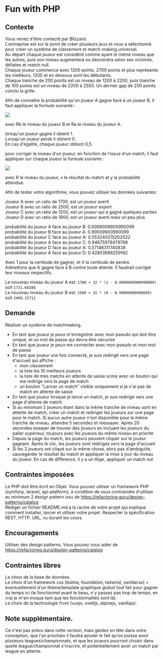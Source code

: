 Fun with PHP	
========

## Contexte

Vous venez d'être contacté par Blizzard.  
L'entreprise est sur le point de créer plusieurs jeux et vous a sélectionné pour créer un système de classement et match-making universel.  
Au départ chaque joueur est considéré comme ayant le même niveau que les autres, puis son niveau augmentera ou descendra selon ses victoires, défaites et match null.   
Chaque joueur commence avec 1200 points. 2700 points et plus représente les meilleurs, 1200 et en dessous sont les débutants.  
Chaque tranche de 200 points est un niveau de 1200 à 2200, puis tranche de 100 points est un niveau de 2200 à 2500. 
Un dernier gap de 200 points conclu la grille.

Afin de connaître la probabilité qu'un joueur A gagne face à un joueur B, il faut appliquer la formule suivante :

<img src="https://render.githubusercontent.com/render/math?math=1/1%2B10^{(Rb-Ra)/400}">

avec Rb le niveau du joueur B et Ra le niveau du joueur A.

lorsqu'un joueur gagne il obient 1.  
Lorsqu'un joueur perds il obtient 0.  
En cas d'égalité, chaque joueur obtient 0,5.  

pour corriger le niveau d'un joueur, en fonction de l'issue d'un match, il faut appliquer sur chaque joueur la formule suivante :

<img src="https://render.githubusercontent.com/render/math?math=R%2B32*(x-y)">

avec R le niveau du joueur, x le résultat du match et y la probabilité attendue.

Afin de tester votre algorithme, vous pouvez utiliser les données suivantes:

Joueur A avec un ratio de 1700, est un joueur averti  
Joueur B avec un ratio de 2500, est un joueur expert  
Joueur C avec un ratio de 1200, est un joueur qui a gagné quelques parties  
Joueur D avec un ratio de 1800, est un joueur averti mais un peu plus  

probabilité du joueur A face au joueur B: 0.0099009900990099  
probabilité du joueur B face au joueur A: 0.99009900990099  
probabilité du joueur C face au joueur A: 0.053240215202022  
probabilité du joueur A face au joueur C: 0.94675978479798  
probabilité du joueur D face au joueur A: 0.57146311740838  
probabilité du joueur A face au joueur D: 0.42853688259162  

Avec 1 pour la certitude de gagner, et 0 la certitude de perdre.  
Admettons que A gagne face à B contre toute attente. Il faudrait corriger leur niveaux respectifs.

Le nouveau niveau du joueur A est: `1700 + 32 * (1 - 0.0099009900990099)` soit `1731.68288`  
Le nouveau niveau du joueur B est: `2500 + 32 * (0 - 0.99009900990099)` soit `2468.31712`  

## Demande

Réaliser un système de matchmaking.

* En tant que joueur je peux m'enregistrer avec mon pseudo qui doit être unique, et un mot de passe qui devra être sécurisé
* En tant que joueur je peux me connecter avec mon pseudo et mon mot de passe
* En tant que joueur une fois connecté, je suis redirigé vers une page d'accueil qui affiche :
  * mon classement
  * la liste les 10 meilleurs joueurs
  * la liste de mes matchs en attente de saisie score avec un bouton qui me redirige vers la page de match
  * un bouton "Lancer un match" visible uniquement si je n'ai pas de match en attente de saisie
* En tant que joueur lorsque je lance un match, je suis redirigé vers une page d'attente de match
* Si au minimum 2 joueurs étant dans la même tranche de niveau sont en attente de match, créer un match et rediriger les joueurs sur une page pour le match. Si aucun autre joueur n'est disponible pour la même tranche de niveau, attendre 5 secondes et réessayer. Après 20 secondes essayer de trouver des joueurs en incluant les joueurs du palier supérieur, toujours avec les joueurs du même niveau en priorité
* Depuis la page du match, les joueurs peuvent cliquer sur le joueur gagnant. Après le clic, les joueurs sont redirigés vers la page d'accueil
* Si les 2 joueurs ont cliqué sur la même chose, alors pas d'ambiguïté, sauvegarder le résultat du match et appliquer la mise à jour du niveau du joueur. En cas de différence, il y a un litige, appliquer un match nul.

## Contraintes imposées

Le PHP doit être écrit en Objet.
Vous pouvez utiliser un framework PHP (symfony, laravel, api-platform), à condition de vous contraindre d'utiliser au minimum 2 design pattern issu de https://refactoring.guru/design-patterns/catalog  
Rédiger un fichier README.md à la racine de votre projet qui explique comment installer, lancer et utiliser votre projet.
Respecter la spécification REST, HTTP, URL, vu durant les cours.

## Encouragements

Utiliser des design patterns. Vous pouvez vous aider de https://refactoring.guru/design-patterns/catalog

## Contraintes libres

Le choix de la base de données.  
Le choix d'un framework css (bulma, foundation, tailwind, vanillacss) + éventuellement d'un thème/template graphique gratuit tout fait pour gagner du temps ici (le fonctionnel avant le beau, n'y passez pas trop de temps, en vrai je m'en moque tant que les fonctionnalités sont là).  
Le choix de la technologie front (vuejs, sveltjs, alpinejs, vanillajs).

## Note supplémentaire.

Ce n'est pas prévu dans cette version, mais gardez en tête dans votre conception, que l'an prochain il faudra ajouter le fait qu'on puisse avoir plusieurs leagues/championnats, et que les joueurs pourront choisir dans quelle league/championnat s'inscrire, et potientiellement avoir un match par league en attente.
